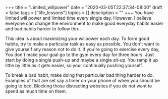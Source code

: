 +++
title = "Limited_willpower"
date = "2020-03-05T22:37:34-08:00"
draft = false
tags = ["life_lessons"]
topics = []
description = ""
+++
You have limited will power and limited time every single day. However, I believe everyone can change the environment to make good everyday habits easier and bad habits harder to follow thru. 


This idea is about maximizing your willpower each day.
To form good habits, try to make a particular task as easy as possible.  You don't want to give yourself any reason not to do it. If you're going to exercise every day,
You don't make your goal go to the gym every day for three hours. 
Just start by doing a single push-up and maybe a single sit-up. 
You ramp it up little by little as it gets easier, so your continually pushing yourself.


To break a bad habit, make doing that particular bad thing harder to do. 
 Examples of that are set say a timer on your phone of when you should be going to bed, Blocking those distracting websites if you do not want to spend as much time on them.  

